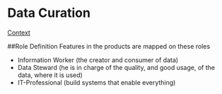 # Data Curation
[Context](https://github.com/Fleid/SQLSat-Paris-2014---DQS-MDS-PreConf/blob/master/README.md)

##Role Definition
Features in the products are mapped on these roles
- Information Worker (the creator and consumer of data)
- Data Steward (he is in charge of the quality, and good usage, of the data, where it is used)
- IT-Professional (build systems that enable everything)
